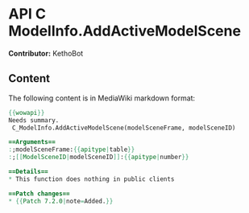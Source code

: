 # API C ModelInfo.AddActiveModelScene

**Contributor:** KethoBot

## Content

The following content is in MediaWiki markdown format:

```mediawiki
{{wowapi}}
Needs summary.
 C_ModelInfo.AddActiveModelScene(modelSceneFrame, modelSceneID)

==Arguments==
:;modelSceneFrame:{{apitype|table}}
:;[[ModelSceneID|modelSceneID]]:{{apitype|number}}

==Details==
* This function does nothing in public clients

==Patch changes==
* {{Patch 7.2.0|note=Added.}}
```